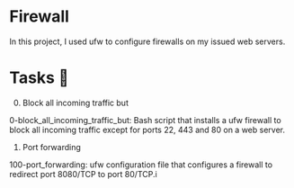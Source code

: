 # Firewall

In this project, I used ufw to configure firewalls on my issued web servers.

# Tasks 📃
0. Block all incoming traffic but

0-block_all_incoming_traffic_but: Bash script that installs a ufw firewall to block all incoming traffic except for ports 22, 443 and 80 on a web server.
1. Port forwarding

100-port_forwarding: ufw configuration file that configures a firewall to redirect port 8080/TCP to port 80/TCP.i
